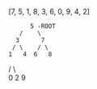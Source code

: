 [7, 5, 1, 8, 3, 6, 0, 9, 4, 2]

          5 -ROOT
       /    \
      3      7
     / \    / \
    1   4  6   8
   / \          \
  0   2          9